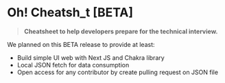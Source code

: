 # Oh! Cheatsh_t [BETA]
> **Cheatsheet to help developers prepare for the technical interview.**

We planned on this BETA release to provide at least:
- Build simple UI web with Next JS and Chakra library
- Local JSON fetch for data consumption
- Open access for any contributor by create pulling request on JSON file
